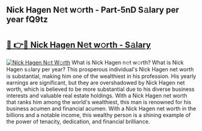 ## Nick Hagen N𝚎t w𝚘rth - Part-5nD S𝚊lary per year fQ9tz

# <h2><a href="http://gc2854.nevu.top/?p=Nick+Hagen">🔗 👉🔴 Nick Hagen N𝚎t w𝚘rth - S𝚊lary</a></h2>

[![Nick Hagen N𝚎t W𝚘rth](https://i.imgur.com/Oavwk0R.jpeg)](http://gc2854.nevu.top/?p=Nick+Hagen)
What is Nick Hagen n𝚎t w𝚘rth? What is Nick Hagen s𝚊lary per year?
This prosperous individual's Nick Hagen net worth is substantial, making him one of the wealthiest in his profession. His yearly earnings are significant, but they are overshadowed by Nick Hagen net worth, which is believed to be more substantial due to his diverse business interests and valuable real estate holdings. With a Nick Hagen net worth that ranks him among the world's wealthiest, this man is renowned for his business acumen and financial acumen. With a Nick Hagen net worth in the billions and a notable income, this wealthy person is a shining example of the power of tenacity, dedication, and financial brilliance.
